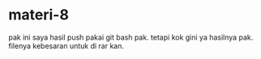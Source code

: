 # materi-8
pak ini saya hasil push pakai git bash pak. tetapi kok gini ya hasilnya pak. filenya kebesaran untuk di rar kan.
